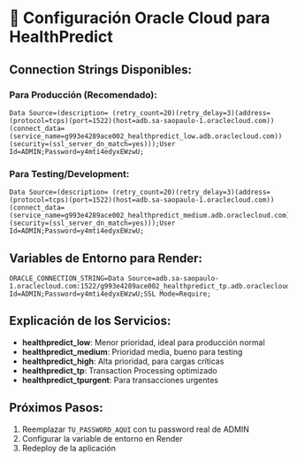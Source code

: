 # 🔗 Configuración Oracle Cloud para HealthPredict

## Connection Strings Disponibles:

### Para Producción (Recomendado):
```
Data Source=(description= (retry_count=20)(retry_delay=3)(address=(protocol=tcps)(port=1522)(host=adb.sa-saopaulo-1.oraclecloud.com))(connect_data=(service_name=g993e4289ace002_healthpredict_low.adb.oraclecloud.com))(security=(ssl_server_dn_match=yes)));User Id=ADMIN;Password=y4mti4edyxEWzwU;
```

### Para Testing/Development:
```
Data Source=(description= (retry_count=20)(retry_delay=3)(address=(protocol=tcps)(port=1522)(host=adb.sa-saopaulo-1.oraclecloud.com))(connect_data=(service_name=g993e4289ace002_healthpredict_medium.adb.oraclecloud.com))(security=(ssl_server_dn_match=yes)));User Id=ADMIN;Password=y4mti4edyxEWzwU;
```

## Variables de Entorno para Render:

```
ORACLE_CONNECTION_STRING=Data Source=adb.sa-saopaulo-1.oraclecloud.com:1522/g993e4289ace002_healthpredict_tp.adb.oraclecloud.com;User Id=ADMIN;Password=y4mti4edyxEWzwU;SSL Mode=Require;
```

## Explicación de los Servicios:

- **healthpredict_low**: Menor prioridad, ideal para producción normal
- **healthpredict_medium**: Prioridad media, bueno para testing
- **healthpredict_high**: Alta prioridad, para cargas críticas
- **healthpredict_tp**: Transaction Processing optimizado
- **healthpredict_tpurgent**: Para transacciones urgentes

## Próximos Pasos:

1. Reemplazar `TU_PASSWORD_AQUI` con tu password real de ADMIN
2. Configurar la variable de entorno en Render
3. Redeploy de la aplicación 